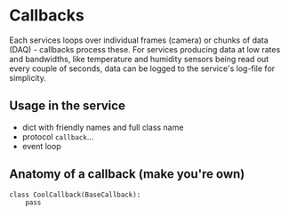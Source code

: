 # Callbacks
Each services loops over individual frames (camera) or chunks of data (DAQ) - callbacks process these. For services producing data at low rates and bandwidths, like temperature and humidity sensors being read out every couple of seconds, data can be logged to the service's log-file for simplicity.

## Usage in the service
- dict with friendly names and full class name
- protocol `callback`...
- event loop

## Anatomy of a callback (make you're own)
```
class CoolCallback(BaseCallback):
    pass
```
